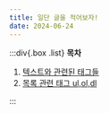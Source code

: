 ```yaml
---
title: 일단 글을 적어보자!
date: 2024-06-24
---
```


:::div{.box .list}
**목차**

1. [텍스트와 관련된 태그들](/html-css/chapter02/02-1)
2. [목록 관련 태그 ul,ol,dl](/html-css/chapter02/02-2)

:::

